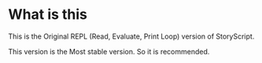 # What is this
This is the Original REPL (Read, Evaluate, Print Loop) version of StoryScript.

This version is the Most stable version. So it is recommended.
